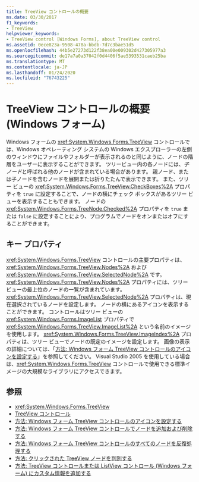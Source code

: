```yaml
---
title: TreeView コントロールの概要
ms.date: 03/30/2017
f1_keywords:
- TreeView
helpviewer_keywords:
- TreeView control [Windows Forms], about TreeView control
ms.assetid: 0ece823a-9508-478a-bbdb-7d7c3bae51d5
ms.openlocfilehash: 44b5e27273d122f38ea00e009302d427305977a3
ms.sourcegitcommit: de17a7a0a37042f0d4406f5ae5393531caeb25ba
ms.translationtype: MT
ms.contentlocale: ja-JP
ms.lasthandoff: 01/24/2020
ms.locfileid: "76743225"
---
```

# <a name="treeview-control-overview-windows-forms"></a>TreeView コントロールの概要 (Windows フォーム)

Windows フォームの <xref:System.Windows.Forms.TreeView> コントロールでは、Windows オペレーティング システムの Windows エクスプローラーの左側のウィンドウにファイルやフォルダーが表示されるのと同じように、ノードの階層をユーザーに表示することができます。 ツリービュー内の各ノードには、*子ノード*と呼ばれる他のノードが含まれている場合があります。 親ノード、または子ノードを含むノードを展開または折りたたんで表示できます。 また、ツリー ビューの <xref:System.Windows.Forms.TreeView.CheckBoxes%2A> プロパティを `true` に設定することで、ノードの横にチェック ボックスがあるツリー ビューを表示することもできます。 ノードの <xref:System.Windows.Forms.TreeNode.Checked%2A> プロパティを `true` または `false` に設定することにより、プログラムでノードをオンまたはオフにすることができます。

## <a name="key-properties"></a>キー プロパティ

<xref:System.Windows.Forms.TreeView> コントロールの主要プロパティは、<xref:System.Windows.Forms.TreeView.Nodes%2A> および <xref:System.Windows.Forms.TreeView.SelectedNode%2A> です。 <xref:System.Windows.Forms.TreeView.Nodes%2A> プロパティには、ツリー ビューの最上位のノードの一覧が含まれています。 <xref:System.Windows.Forms.TreeView.SelectedNode%2A> プロパティは、現在選択されているノードを設定します。 ノードの横にあるアイコンを表示することができます。 コントロールはツリー ビューの <xref:System.Windows.Forms.ImageList> プロパティで <xref:System.Windows.Forms.TreeView.ImageList%2A> という名前のイメージを使用します。 <xref:System.Windows.Forms.TreeView.ImageIndex%2A> プロパティは、ツリー ビューでノードの既定のイメージを設定します。 画像の表示の詳細については、「[方法: Windows フォーム TreeView コントロールのアイコンを設定する](how-to-set-icons-for-the-windows-forms-treeview-control.md)」を参照してください。 Visual Studio 2005 を使用している場合は、<xref:System.Windows.Forms.TreeView> コントロールで使用できる標準イメージの大規模なライブラリにアクセスできます。

## <a name="see-also"></a>参照

- <xref:System.Windows.Forms.TreeView>
- [TreeView コントロール](treeview-control-windows-forms.md)
- [方法: Windows フォーム TreeView コントロールのアイコンを設定する](how-to-set-icons-for-the-windows-forms-treeview-control.md)
- [方法: Windows フォーム TreeView コントロールでノードを追加および削除する](how-to-add-and-remove-nodes-with-the-windows-forms-treeview-control.md)
- [方法: Windows フォーム TreeView コントロールのすべてのノードを反復処理する](how-to-iterate-through-all-nodes-of-a-windows-forms-treeview-control.md)
- [方法: クリックされた TreeView ノードを判別する](how-to-determine-which-treeview-node-was-clicked-windows-forms.md)
- [方法: TreeView コントロールまたは ListView コントロール (Windows フォーム) にカスタム情報を追加する](add-custom-information-to-a-treeview-or-listview-control-wf.md)
